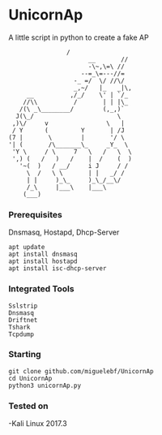 # UnicornAp

A little script in python to create a fake AP


``` 
                /
                      __       //
                      -\~,\=\ //
                    --=_\=---//=
                  -_ =/  \/ //\/
                  _,~/   |_   _|\,
     __          ,/_/    \' | `/_
    //\\          /       | | |\_
   /(\ _\________/        (,_,)`
  J(\_/                       \
 ,)\/     v                \   |
 / Y      (         Y       | /J
(7 |       \        |       '/ \
'| (       /\_______\_     _Y_  \
 'Y \     / \     7   \   /   \  \
 ',) (   /   )   /    |  /    (  )
   '~(  )   / __/     i J     / / 
     \  /   \ \       | |   _/ /
     | |     )_\_     )_\_/__\/
     /_\     |___\    |___\
    (___)
```
### Prerequisites
 
Dnsmasq, Hostapd, Dhcp-Server


```
apt update
apt install dnsmasq
apt install hostapd
apt install isc-dhcp-server
```
### Integrated Tools

```
Sslstrip
Dnsmasq
Driftnet
Tshark
Tcpdump
```

### Starting 

```
git clone github.com/miguelebf/UnicornAp
cd UnicornAp
python3 unicornAp.py
```

### Tested on  

-Kali Linux 2017.3



